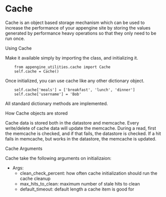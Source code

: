 
# Cache #


Cache is an object based storage mechanism which can be used to
increase the performance of your appengine site by storing the
values generated by performance heavy operations so that they
only need to be run once.

Using Cache


Make it available simply by importing the class, and initializing it.
```
    from appengine_utilities.cache import Cache
    self.cache = Cache()
```
Once initialized, you can use cache like any other dictionary object.
```
    self.cache['meals'] = ['breakfast', 'lunch', 'dinner']
    self.cache['username'] = 'Bob'
```
All standard dictionary methods are implemented.

How Cache objects are stored


Cache data is stored both in the datastore and memcache. Every write/delete
of cache data will update the memcache. During a read, first the memcache
is checked, and if that fails, the datastore is checked. If a hit fails in
memcache, but works in the datastore, the memcache is updated.

Cache Arguments


Cache take the following arguments on initializaion:
  * Args:
    * clean\_check\_percent: how often cache initialization should run the cache cleanup
    * max\_hits\_to\_clean: maximum number of stale hits to clean
    * default\_timeout: default length a cache item is good for